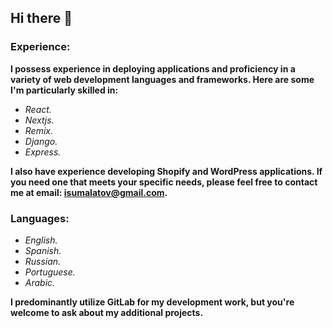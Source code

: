 ## Hi there 👋
### Experience:
**I possess experience in deploying applications and proficiency in a variety of web development languages and frameworks. Here are some I'm particularly skilled in:**
- *React.*
- *Nextjs.*
- *Remix.*
- *Django.*
- *Express.*

**I also have experience developing Shopify and WordPress applications. If you need one that meets your specific needs, please feel free to contact me at email: isumalatov@gmail.com.**

### Languages:
- *English.*
- *Spanish.*
- *Russian.*
- *Portuguese.*
- *Arabic.*

**I predominantly utilize GitLab for my development work, but you're welcome to ask about my additional projects.**

